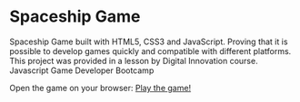 # Spaceship Game

Spaceship Game built with HTML5, CSS3 and JavaScript. Proving that it is possible to develop games quickly and compatible with different platforms. This project was provided in a lesson by Digital Innovation course. Javascript Game Developer Bootcamp

Open the game on your browser: [Play the game!](https://rvsriller.github.io/rierSpaceshipGame/)
